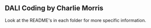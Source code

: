## DALI Coding by Charlie Morris

Look at the README's in each folder for more specific information.